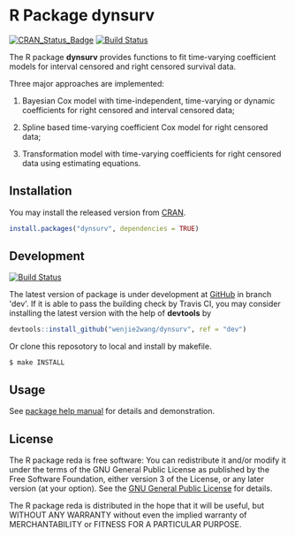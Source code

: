 # R Package dynsurv

[![CRAN_Status_Badge][1]][2]
[![Build Status][3]][5]

The R package **dynsurv** provides functions to fit time-varying coefficient
models for interval censored and right censored survival data.

Three major approaches are implemented:

1) Bayesian Cox model with time-independent, time-varying or dynamic
coefficients for right censored and interval censored data;

2) Spline based time-varying coefficient Cox model for right censored data;

3) Transformation model with time-varying coefficients for right censored data
using estimating equations.


## Installation

You may install the released version from [CRAN][2].

```r
install.packages("dynsurv", dependencies = TRUE)
```


## Development

[![Build Status][4]][5]

The latest version of package is under development at [GitHub][6] in branch
'dev'.  If it is able to pass the building check by Travis CI, you may consider
installing the latest version with the help of **devtools** by

```R
devtools::install_github("wenjie2wang/dynsurv", ref = "dev")
```

Or clone this reposotory to local and install by makefile.

```
$ make INSTALL
```


## Usage

See [package help manual][7] for details and demonstration.


## License

The R package reda is free software: You can redistribute it and/or modify it
under the terms of the GNU General Public License as published by the Free
Software Foundation, either version 3 of the License, or any later version (at
your option).  See the [GNU General Public License][8] for details.

The R package reda is distributed in the hope that it will be useful, but
WITHOUT ANY WARRANTY without even the implied warranty of MERCHANTABILITY or
FITNESS FOR A PARTICULAR PURPOSE.


[1]: http://www.r-pkg.org/badges/version/dynsurv
[2]: http://CRAN.R-project.org/package=dynsurv
[3]: https://travis-ci.org/wenjie2wang/dynsurv.svg?branch=master
[4]: https://travis-ci.org/wenjie2wang/dynsurv.svg?branch=dev
[5]: https://travis-ci.org/wenjie2wang/dynsurv
[6]: https://github.com/wenjie2wang/dynsurv
[7]: http://wenjie-stat.me/dynsurv/dynsurv.pdf
[8]: http://www.gnu.org/licenses/
